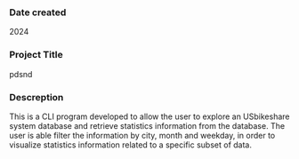 
### Date created
2024

### Project Title
pdsnd

### Descreption
This is a CLI program developed to allow the user to explore an USbikeshare system database and retrieve statistics information from the database. The user is able filter the information by city, month and weekday, in order to visualize statistics information related to a specific subset of data.

